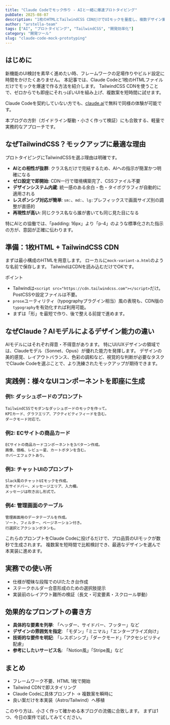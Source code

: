 ```yaml
---
title: "Claude Codeでモック作り - AIと一緒に爆速プロトタイピング"
pubDate: 2025-08-07
description: "1枚のHTMLとTailwindCSS CDNだけでUIモックを量産し、複数デザイン案を短時間で試作する実践手法を紹介します。"
author: "arstella-team"
tags: ["AI", "プロトタイピング", "TailwindCSS", "開発効率化"]
category: "開発ツール"
slug: "claude-code-mock-prototyping"
---
```


## はじめに

新機能のUI検討を素早く進めたい時、フレームワークの足場作りやビルド設定に時間をかけたくありません。
本記事では、Claude Codeと1枚のHTMLファイルだけでモックを爆速で作る方法を紹介します。
TailwindCSS CDNを使うことで、ゼロからでも即座にそれっぽいUIを組み上げ、複数案を短時間に試せます。

Claude Codeを契約していない方でも、[claude.ai](https://claude.ai)で無料で同様の体験が可能です。

本ブログの方針（ガイドライン駆動・小さく作って検証）にも合致する、軽量で実務的なアプローチです。

## なぜTailwindCSS？モックアップに最適な理由

プロトタイピングにTailwindCSSを選ぶ理由は明確です。

- **AIとの相性が抜群**: クラス名だけで完結するため、AIへの指示が簡潔かつ明確になる
- **ゼロ設定で即開始**: CDN一行で環境構築完了、CSSファイル不要
- **デザインシステム内蔵**: 統一感のある余白・色・タイポグラフィが自動的に適用される
- **レスポンシブ対応が簡単**: `sm:`、`md:`、`lg:`プレフィックスで画面サイズ別の調整が直感的
- **再現性が高い**: 同じクラス名なら誰が書いても同じ見た目になる

特にAIとの協働では、「padding: 16px」より「p-4」のような標準化された指示の方が、意図が正確に伝わります。

## 準備：1枚HTML + TailwindCSS CDN

まずは最小構成のHTMLを用意します。
ローカルに`mock-variant-a.html`のような名前で保存します。
TailwindはCDNを読み込むだけでOKです。

ポイント
- Tailwindは`<script src="https://cdn.tailwindcss.com"></script>`だけ。PostCSSや設定ファイルは不要。
- `prose`ユーティリティ（typographyプラグイン相当）風の表現も、CDN版の`typography`を有効化すれば利用可能。
- まずは「形」を最短で作り、後で整える前提で進めます。

## なぜClaude？AIモデルによるデザイン能力の違い

AIモデルにはそれぞれ得意・不得意があります。
特にUI/UXデザインの領域では、Claudeモデル（Sonnet、Opus）が優れた能力を発揮します。
デザインの美的感覚、レイアウトバランス、色彩の調和など、視覚的な判断が必要なタスクでClaude Codeを選ぶことで、より洗練されたモックアップが期待できます。

## 実践例：様々なUIコンポーネントを即座に生成

### 例1: ダッシュボードのプロンプト
```
TailwindCSSでモダンなダッシュボードのモックを作って。
KPIカード、グラフエリア、アクティビティフィードを含む。
ダークモード対応で。
```

### 例2: ECサイトの商品カード
```
ECサイトの商品カードコンポーネントを3パターン作成。
画像、価格、レビュー星、カートボタンを含む。
ホバーエフェクトあり。
```

### 例3: チャットUIのプロンプト
```
Slack風のチャットUIモックを作成。
左サイドバー、メッセージエリア、入力欄。
メッセージは吹き出し形式で。
```

### 例4: 管理画面のテーブル
```
管理画面用のデータテーブルを作成。
ソート、フィルター、ページネーション付き。
行選択とアクションボタンも。
```

これらのプロンプトをClaude Codeに投げるだけで、プロ品質のUIモックが数秒で生成されます。
複数案を短時間で比較検討でき、最適なデザインを選んで本実装に進めます。

## 実務での使い所

- 仕様が曖昧な段階でのUIたたき台作成
- ステークホルダー合意形成のための選択肢提示
- 実装前のレイアウト難所の検証（長文・可変要素・スクロール挙動）

## 効果的なプロンプトの書き方

- **具体的な要素を列挙**: 「ヘッダー、サイドバー、フッター」など
- **デザインの雰囲気を指定**: 「モダン」「ミニマル」「エンタープライズ向け」
- **技術的な要件を明記**: 「レスポンシブ」「ダークモード」「アクセシビリティ配慮」
- **参考にしたいサービス名**: 「Notion風」「Stripe風」など

## まとめ

- フレームワーク不要、HTML 1枚で開始
- Tailwind CDNで即スタイリング
- Claude Codeに具体プロンプト → 複数案を瞬時に
- 良い案だけを本実装（Astro/Tailwind）へ移植

このやり方は、小さく作って確かめる本ブログの流儀に合致します。
まずは1つ、今日の案件で試してみてください。